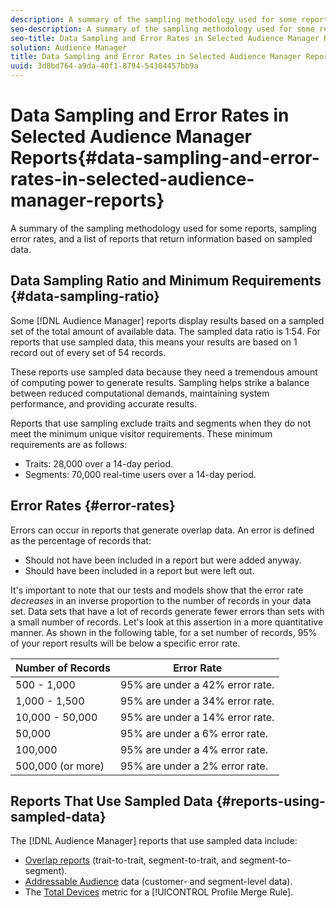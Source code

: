 ```yaml
---
description: A summary of the sampling methodology used for some reports, sampling error rates, and a list of reports that return information based on sampled data.
seo-description: A summary of the sampling methodology used for some reports, sampling error rates, and a list of reports that return information based on sampled data.
seo-title: Data Sampling and Error Rates in Selected Audience Manager Reports
solution: Audience Manager
title: Data Sampling and Error Rates in Selected Audience Manager Reports
uuid: 3d8bd764-a9da-40f1-8794-54304457bb9a
---
```


# Data Sampling and Error Rates in Selected Audience Manager Reports{#data-sampling-and-error-rates-in-selected-audience-manager-reports}

A summary of the sampling methodology used for some reports, sampling error rates, and a list of reports that return information based on sampled data.

## Data Sampling Ratio and Minimum Requirements {#data-sampling-ratio}

Some [!DNL Audience Manager] reports display results based on a sampled set of the total amount of available data. The sampled data ratio is 1:54. For reports that use sampled data, this means your results are based on 1 record out of every set of 54 records.

These reports use sampled data because they need a tremendous amount of computing power to generate results. Sampling helps strike a balance between reduced computational demands, maintaining system performance, and providing accurate results.

Reports that use sampling exclude traits and segments when they do not meet the minimum unique visitor requirements. These minimum requirements are as follows:

* Traits: 28,000 over a 14-day period.
* Segments: 70,000 real-time users over a 14-day period.

## Error Rates {#error-rates}

Errors can occur in reports that generate overlap data. An error is defined as the percentage of records that:

* Should not have been included in a report but were added anyway. 
* Should have been included in a report but were left out.

It's important to note that our tests and models show that the error rate *decreases* in an inverse proportion to the number of records in your data set. Data sets that have a lot of records generate fewer errors than sets with a small number of records. Let's look at this assertion in a more quantitative manner. As shown in the following table, for a set number of records, 95% of your report results will be below a specific error rate.

|Number of Records|Error Rate|
|--- |--- |
|500 - 1,000|95% are under a 42% error rate.|
|1,000 - 1,500|95% are under a 34% error rate.|
|10,000 - 50,000|95% are under a 14% error rate.|
|50,000|95% are under a 6% error rate.|
|100,000|95% are under a 4% error rate.|
|500,000 (or more)|95% are under a 2% error rate.|

## Reports That Use Sampled Data {#reports-using-sampled-data}

The [!DNL Audience Manager] reports that use sampled data include:

* [Overlap reports](../reporting/dynamic-reports/dynamic-reports.md#interactive-and-overlap-reports) (trait-to-trait, segment-to-trait, and segment-to-segment).
* [Addressable Audience](../features/addressable-audiences.md#concept_8E0BAEF0978F4968B21482E79E601889) data (customer- and segment-level data). 
* The [Total Devices](../features/profile-merge-rules/profile-link-metrics.md#section_23F45E4C374241709A246058F4D92A23) metric for a [!UICONTROL Profile Merge Rule].

